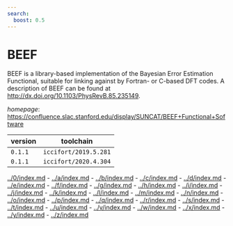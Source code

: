 ```yaml
---
search:
  boost: 0.5
---
```

# BEEF

BEEF is a library-based implementation of the Bayesian Error Estimation Functional, suitable for linking against by Fortran- or C-based DFT codes. A description of BEEF can be found at http://dx.doi.org/10.1103/PhysRevB.85.235149.

*homepage*: <https://confluence.slac.stanford.edu/display/SUNCAT/BEEF+Functional+Software>

version | toolchain
--------|----------
``0.1.1`` | ``iccifort/2019.5.281``
``0.1.1`` | ``iccifort/2020.4.304``

[../0/index.md](0) - [../a/index.md](a) - [../b/index.md](b) - [../c/index.md](c) - [../d/index.md](d) - [../e/index.md](e) - [../f/index.md](f) - [../g/index.md](g) - [../h/index.md](h) - [../i/index.md](i) - [../j/index.md](j) - [../k/index.md](k) - [../l/index.md](l) - [../m/index.md](m) - [../n/index.md](n) - [../o/index.md](o) - [../p/index.md](p) - [../q/index.md](q) - [../r/index.md](r) - [../s/index.md](s) - [../t/index.md](t) - [../u/index.md](u) - [../v/index.md](v) - [../w/index.md](w) - [../x/index.md](x) - [../y/index.md](y) - [../z/index.md](z)

